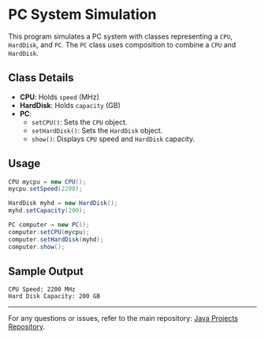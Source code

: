 # PC System Simulation

This program simulates a PC system with classes representing a `CPU`, `HardDisk`, and `PC`. The `PC` class uses composition to combine a `CPU` and `HardDisk`.

## Class Details

- **CPU**: Holds `speed` (MHz)
- **HardDisk**: Holds `capacity` (GB)
- **PC**: 
  - `setCPU()`: Sets the `CPU` object.
  - `setHardDisk()`: Sets the `HardDisk` object.
  - `show()`: Displays `CPU` speed and `HardDisk` capacity.

## Usage

```java
CPU mycpu = new CPU();
mycpu.setSpeed(2200);

HardDisk myhd = new HardDisk();
myhd.setCapacity(200);

PC computer = new PC();
computer.setCPU(mycpu);
computer.setHardDisk(myhd);
computer.show();
```

## Sample Output

```
CPU Speed: 2200 MHz
Hard Disk Capacity: 200 GB
```

---

For any questions or issues, refer to the main repository: [Java Projects Repository](https://github.com/Al-rimi/java).

